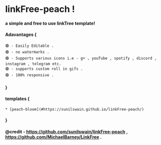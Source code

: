 # linkFree-peach !

#### a simple and free to use linkTree template! 

#### Adavantages {
    🟢 - Easily Editable .
    🟢 - no watermarks .
    🟢 - Supports various icons i.e - g+ , youTube , spotify , discord , instagram , telegram etc.
    🟢 - supports custom roll in gifs .
    🟢 - 100% responsive .
####  }

#### templates {
    * [peach-bloom](#https://sunilswain.github.io/linkFree-peach/)
####   }
#### @credit - https://github.com/sunilswain/linkFree-peach , https://github.com/MichaelBarney/LinkFree .
